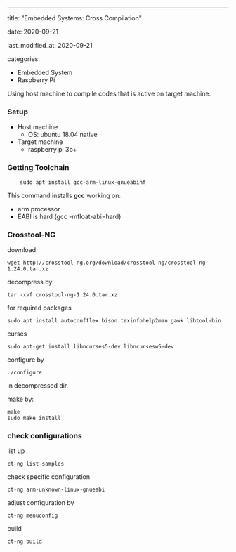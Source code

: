 ---
title: "Embedded Systems: Cross Compilation"

date: 2020-09-21

last_modified_at: 2020-09-21

categories:
 - Embedded System
 - Raspberry Pi

Using host machine to compile codes that is active on target machine.

### Setup
- Host machine
	- OS: ubuntu 18.04 native
- Target machine
	- raspberry pi 3b+
	
### Getting Toolchain
```
	sudo apt install gcc-arm-linux-gnueabihf
```

This command installs **gcc** working on:
- arm processor
- EABI is hard (gcc -mfloat-abi=hard)

### Crosstool-NG
download
```
wget http://crosstool-ng.org/download/crosstool-ng/crosstool-ng-1.24.0.tar.xz
```

decompress by
```
tar -xvf crosstool-ng-1.24.0.tar.xz
```

for required packages
```
sudo apt install autoconfflex bison texinfohelp2man gawk libtool-bin
```

curses
```
sudo apt-get install libncurses5-dev libncursesw5-dev
```

configure by
```
./configure
```
in decompressed dir.

make by:
```
make
sudo make install
```


### check configurations
list up
```
ct-ng list-samples
```	

check specific configuration
```
ct-ng arm-unknown-linux-gnueabi
```
	
adjust configuration by
```
ct-ng menuconfig
```

build
```
ct-ng build
```